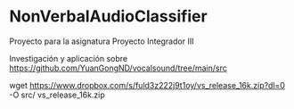 # NonVerbalAudioClassifier

Proyecto para la asignatura Proyecto Integrador III

Investigación y aplicación sobre https://github.com/YuanGongND/vocalsound/tree/main/src

wget https://www.dropbox.com/s/fuld3z222j9t1oy/vs_release_16k.zip?dl=0 -O src/ vs_release_16k.zip
